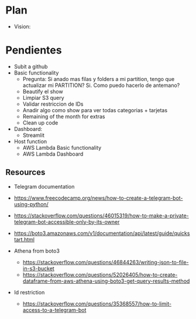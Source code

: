 # Plan
- Vision: 

# Pendientes
- Subit a github
- Basic functionality
    - Pregunta: Si anado mas filas y folders a mi partition, tengo que actualizar mi PARTITION? Si. Como puedo hacerlo de antemano?
    - Beautify el show
    - Limpiar S3 query
    - Validar restriccion de IDs
    - Anadir algo como show para ver todas categorias + tarjetas
    - Remaining of the month for extras
    - Clean up code
- Dashboard:
    - Streamlit
- Host function
    - AWS Lambda Basic functionality
    - AWS Lambda Dashboard


## Resources
- Telegram documentation
- https://www.freecodecamp.org/news/how-to-create-a-telegram-bot-using-python/
- https://stackoverflow.com/questions/46015319/how-to-make-a-private-telegram-bot-accessible-only-by-its-owner
- https://boto3.amazonaws.com/v1/documentation/api/latest/guide/quickstart.html

- Athena from boto3
    - https://stackoverflow.com/questions/46844263/writing-json-to-file-in-s3-bucket
    - https://stackoverflow.com/questions/52026405/how-to-create-dataframe-from-aws-athena-using-boto3-get-query-results-method
- Id restriction
    - https://stackoverflow.com/questions/35368557/how-to-limit-access-to-a-telegram-bot
